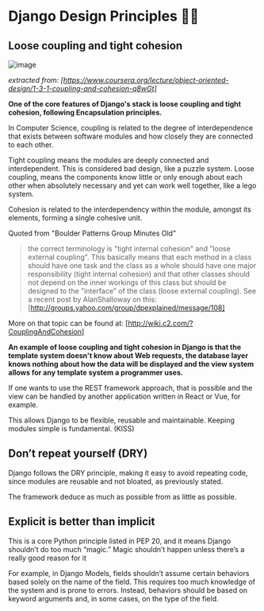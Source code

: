 # Django Design Principles 📐📏

## Loose coupling and tight cohesion

![image](https://drive.google.com/uc?export=view&id=1akH6ytCH4pcvuo1a74hYE2uZP6HHUnoD "Cohesion")

*extracted from:
[https://www.coursera.org/lecture/object-oriented-design/1-3-1-coupling-and-cohesion-q8wGt]*

**One of the core features of Django's stack is loose coupling and tight cohesion, following Encapsulation principles.**

In Computer Science, coupling is related to the degree of interdependence that exists between software modules and how closely they are connected to each other.

Tight coupling means the modules are deeply connected and interdependent. This is considered bad design, like a puzzle system. Loose coupling, means the components know little or only enough about each other when absolutely necessary and yet can work well together, like a lego system.

Cohesion is related to the interdependency within the module, amongst its elements, forming a single cohesive unit.

Quoted from "Boulder Patterns Group Minutes Old"
>the correct terminology is "tight internal cohesion" and "loose external coupling". This basically means that each method in a class should have one task and the class as a whole should have one major responsibility (tight internal cohesion) and that other classes should not depend on the inner workings of this class but should be designed to the "interface" of the class (loose external coupling). See a recent post by AlanShalloway on this: [http://groups.yahoo.com/group/dpexplained/message/108]

More on that topic can be found at: [http://wiki.c2.com/?CouplingAndCohesion]

**An example of loose coupling and tight cohesion in Django is that the template system doesn't know about Web requests, the database layer knows nothing about how the data will be displayed and the view system allows for any template system a programmer uses.**

If one wants to use the REST framework approach, that is possible and the view can be handled by another application written in React or Vue, for example.

This allows Django to be flexible, reusable and maintainable. Keeping modules simple is fundamental. (KISS)

## Don’t repeat yourself (DRY)

Django follows the DRY principle, making it easy to avoid repeating code, since modules are reusable and not bloated, as previously stated.

The framework deduce as much as possible from as little as possible.

## Explicit is better than implicit

This is a core Python principle listed in PEP 20, and it means Django shouldn’t do too much “magic.” Magic shouldn’t happen unless there’s a really good reason for it

For example, in Django Models, fields shouldn’t assume certain behaviors based solely on the name of the field. This requires too much knowledge of the system and is prone to errors. Instead, behaviors should be based on keyword arguments and, in some cases, on the type of the field.
